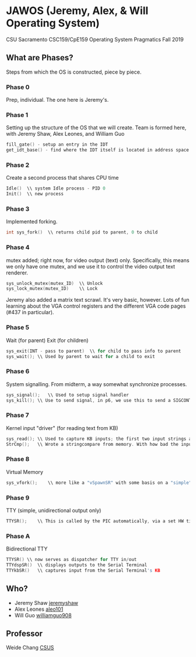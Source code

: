 # JAWOS (Jeremy, Alex, & Will Operating System)
CSU Sacramento CSC159/CpE159 Operating System Pragmatics
Fall 2019

## What are Phases?
Steps from which the OS is constructed, piece by piece.

### Phase 0
Prep, individual. The one here is Jeremy's.

### Phase 1
Setting up the structure of the OS that we will create.
Team is formed here, with Jeremy Shaw, Alex Leones, and William Guo
```C
fill_gate() - setup an entry in the IDT
get_idt_base() - find where the IDT itself is located in address space (AFAIK)
```

### Phase 2
Create a second process that shares CPU time
```C
Idle()	\\ system Idle process - PID 0
Init()	\\ new process
```

### Phase 3
Implemented forking.
```C
int sys_fork()	\\ returns child pid to parent, 0 to child
```

### Phase 4
mutex added; right now, for video output (text) only. Specifically, this means we only have one mutex, and we use it to control the video output text renderer.
```C
sys_unlock_mutex(mutex_ID)	\\ Unlock
sys_lock_mutex(mutex_ID)	\\ Lock
```
Jeremy also added a matrix text scrawl. It's very basic, however. Lots of fun learning about the VGA control registers and the different VGA code pages (#437 in particular).

### Phase 5
Wait (for parent)
Exit (for children)
```C
sys_exit(INT - pass to parent)	\\ for child to pass info to parent
sys_wait();	\\ Used by parent to wait for a child to exit
```

### Phase 6
System signalling. From midterm, a way somewhat synchronize processes.
```C
sys_signal();	\\ Used to setup signal handler
sys_kill();	\\ Use to send signal, in p6, we use this to send a SIGCONT to skip a sys_sleep(massive INT) 
```

### Phase 7
Kernel input "driver" (for reading text from KB)
```C
sys_read();	\\ Used to capture KB inputs; the first two input strings are slightly offset. The first one should always miss all inputs.
StrCmp();	\\ Wrote a stringcompare from memory. With how bad the inputs were being garbled in this phase, I wrote this with a failsafe mentality
```

### Phase 8
Virtual Memory
```C
sys_vfork();	\\ more like a "vSpawnSR" with some basis on a "simple" fork, since we use this to spawn a new process
```

### Phase 9
TTY (simple, unidirectional output only)
```C
TTYSR();	\\ This is called by the PIC automatically, via a set HW timer. Handles outputting over serial
```

### Phase A
Bidirectional TTY
```C
TTYSR()	\\ now serves as dispatcher for TTY in/out
TTYdspSR()	\\ displays outputs to the Serial Terminal
TTYkbSR()	\\ captures input from the Serial Terminal's KB
```

## Who?
* Jeremy Shaw [jeremyshaw](https://github.com/jeremyshaw)
* Alex Leones [aleo101](https://github.com/aleo101)
* Will Guo  [williamguo908](https://github.com/williamguo908)

## Professor
Weide Chang [CSUS](http://athena.ecs.csus.edu/~changw/)
